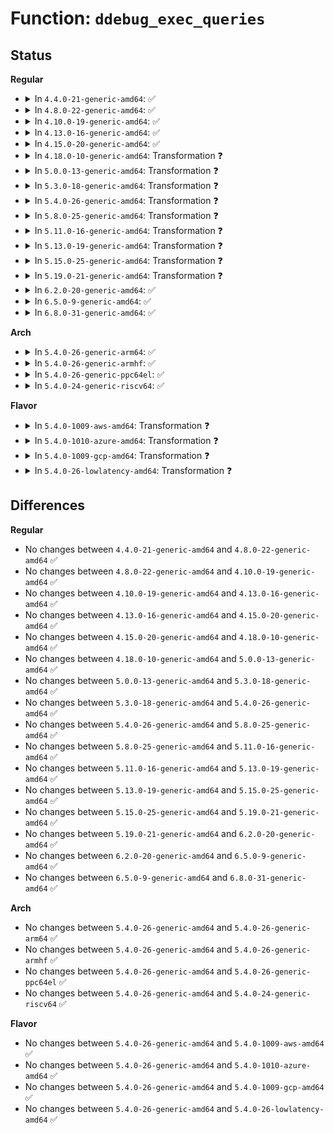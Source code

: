 # Function: <code>ddebug_exec_queries</code>

## Status
<b>Regular</b>
<ul>
<li>
<details>
<summary>In <code>4.4.0-21-generic-amd64</code>: ✅</summary>

```c
int ddebug_exec_queries(char * query, const char * modname)
```

```json
{
  "name": "ddebug_exec_queries",
  "collision_type": "Unique Static",
  "inline_type": "No",
  "funcs": [
    {
      "addr": 18446744071583125264,
      "name": "ddebug_exec_queries",
      "external": false,
      "loc": "lib/dynamic_debug.c:466",
      "file": "lib/dynamic_debug.c",
      "inline": "seen, unknown",
      "caller_inline": [],
      "caller_func": [
        "lib/dynamic_debug.c:ddebug_dyndbg_param_cb",
        "lib/dynamic_debug.c:dynamic_debug_init"
      ]
    }
  ],
  "symbols": [
    {
      "addr": 18446744071583125264,
      "name": "ddebug_exec_queries",
      "section": ".text",
      "bind": "STB_LOCAL",
      "size": 316
    }
  ]
}
```
</details>
</li>
<li>
<details>
<summary>In <code>4.8.0-22-generic-amd64</code>: ✅</summary>

```c
int ddebug_exec_queries(char * query, const char * modname)
```

```json
{
  "name": "ddebug_exec_queries",
  "collision_type": "Unique Static",
  "inline_type": "No",
  "funcs": [
    {
      "addr": 18446744071583419456,
      "name": "ddebug_exec_queries",
      "external": false,
      "loc": "lib/dynamic_debug.c:473",
      "file": "lib/dynamic_debug.c",
      "inline": "seen, unknown",
      "caller_inline": [],
      "caller_func": [
        "lib/dynamic_debug.c:dynamic_debug_init",
        "lib/dynamic_debug.c:ddebug_dyndbg_param_cb"
      ]
    }
  ],
  "symbols": [
    {
      "addr": 18446744071583419456,
      "name": "ddebug_exec_queries",
      "section": ".text",
      "bind": "STB_LOCAL",
      "size": 320
    }
  ]
}
```
</details>
</li>
<li>
<details>
<summary>In <code>4.10.0-19-generic-amd64</code>: ✅</summary>

```c
int ddebug_exec_queries(char * query, const char * modname)
```

```json
{
  "name": "ddebug_exec_queries",
  "collision_type": "Unique Static",
  "inline_type": "No",
  "funcs": [
    {
      "addr": 18446744071583545152,
      "name": "ddebug_exec_queries",
      "external": false,
      "loc": "lib/dynamic_debug.c:473",
      "file": "lib/dynamic_debug.c",
      "inline": "seen, unknown",
      "caller_inline": [],
      "caller_func": [
        "lib/dynamic_debug.c:dynamic_debug_init",
        "lib/dynamic_debug.c:ddebug_dyndbg_param_cb"
      ]
    }
  ],
  "symbols": [
    {
      "addr": 18446744071583545152,
      "name": "ddebug_exec_queries",
      "section": ".text",
      "bind": "STB_LOCAL",
      "size": 320
    }
  ]
}
```
</details>
</li>
<li>
<details>
<summary>In <code>4.13.0-16-generic-amd64</code>: ✅</summary>

```c
int ddebug_exec_queries(char * query, const char * modname)
```

```json
{
  "name": "ddebug_exec_queries",
  "collision_type": "Unique Static",
  "inline_type": "No",
  "funcs": [
    {
      "addr": 18446744071583582864,
      "name": "ddebug_exec_queries",
      "external": false,
      "loc": "lib/dynamic_debug.c:473",
      "file": "lib/dynamic_debug.c",
      "inline": "seen, unknown",
      "caller_inline": [],
      "caller_func": [
        "lib/dynamic_debug.c:dynamic_debug_init",
        "lib/dynamic_debug.c:ddebug_dyndbg_param_cb"
      ]
    }
  ],
  "symbols": [
    {
      "addr": 18446744071583582864,
      "name": "ddebug_exec_queries",
      "section": ".text",
      "bind": "STB_LOCAL",
      "size": 332
    }
  ]
}
```
</details>
</li>
<li>
<details>
<summary>In <code>4.15.0-20-generic-amd64</code>: ✅</summary>

```c
int ddebug_exec_queries(char * query, const char * modname)
```

```json
{
  "name": "ddebug_exec_queries",
  "collision_type": "Unique Static",
  "inline_type": "No",
  "funcs": [
    {
      "addr": 18446744071583828688,
      "name": "ddebug_exec_queries",
      "external": false,
      "loc": "lib/dynamic_debug.c:477",
      "file": "lib/dynamic_debug.c",
      "inline": "seen, unknown",
      "caller_inline": [],
      "caller_func": [
        "lib/dynamic_debug.c:dynamic_debug_init",
        "lib/dynamic_debug.c:ddebug_dyndbg_param_cb"
      ]
    }
  ],
  "symbols": [
    {
      "addr": 18446744071583828688,
      "name": "ddebug_exec_queries",
      "section": ".text",
      "bind": "STB_LOCAL",
      "size": 332
    }
  ]
}
```
</details>
</li>
<li>
<details>
<summary>In <code>4.18.0-10-generic-amd64</code>: Transformation ❓</summary>

```c
int ddebug_exec_queries(char * query, const char * modname)
```

```json
{
  "name": "ddebug_exec_queries",
  "collision_type": "Unique Static",
  "inline_type": "No",
  "funcs": [
    {
      "addr": 0,
      "name": "ddebug_exec_queries",
      "external": false,
      "loc": "lib/dynamic_debug.c:477",
      "file": "lib/dynamic_debug.c",
      "inline": "seen, unknown",
      "caller_inline": [],
      "caller_func": [
        "lib/dynamic_debug.c:dynamic_debug_init",
        "lib/dynamic_debug.c:ddebug_dyndbg_param_cb"
      ]
    }
  ],
  "symbols": [
    {
      "addr": 18446744071584028720,
      "name": "ddebug_exec_queries",
      "section": ".text",
      "bind": "STB_LOCAL",
      "size": 251
    },
    {
      "addr": 18446744071584030493,
      "name": "ddebug_exec_queries.cold.24",
      "section": ".text",
      "bind": "STB_LOCAL",
      "size": 98
    }
  ]
}
```
</details>
</li>
<li>
<details>
<summary>In <code>5.0.0-13-generic-amd64</code>: Transformation ❓</summary>

```c
int ddebug_exec_queries(char * query, const char * modname)
```

```json
{
  "name": "ddebug_exec_queries",
  "collision_type": "Unique Static",
  "inline_type": "No",
  "funcs": [
    {
      "addr": 0,
      "name": "ddebug_exec_queries",
      "external": false,
      "loc": "lib/dynamic_debug.c:477",
      "file": "lib/dynamic_debug.c",
      "inline": "seen, unknown",
      "caller_inline": [],
      "caller_func": [
        "lib/dynamic_debug.c:dynamic_debug_init",
        "lib/dynamic_debug.c:ddebug_dyndbg_param_cb"
      ]
    }
  ],
  "symbols": [
    {
      "addr": 18446744071584109904,
      "name": "ddebug_exec_queries",
      "section": ".text",
      "bind": "STB_LOCAL",
      "size": 251
    },
    {
      "addr": 18446744071584112101,
      "name": "ddebug_exec_queries.cold.22",
      "section": ".text",
      "bind": "STB_LOCAL",
      "size": 98
    }
  ]
}
```
</details>
</li>
<li>
<details>
<summary>In <code>5.3.0-18-generic-amd64</code>: Transformation ❓</summary>

```c
int ddebug_exec_queries(char * query, const char * modname)
```

```json
{
  "name": "ddebug_exec_queries",
  "collision_type": "Unique Static",
  "inline_type": "No",
  "funcs": [
    {
      "addr": 0,
      "name": "ddebug_exec_queries",
      "external": false,
      "loc": "lib/dynamic_debug.c:479",
      "file": "lib/dynamic_debug.c",
      "inline": "seen, unknown",
      "caller_inline": [],
      "caller_func": [
        "lib/dynamic_debug.c:dynamic_debug_init",
        "lib/dynamic_debug.c:ddebug_dyndbg_param_cb"
      ]
    }
  ],
  "symbols": [
    {
      "addr": 18446744071584298352,
      "name": "ddebug_exec_queries",
      "section": ".text",
      "bind": "STB_LOCAL",
      "size": 257
    },
    {
      "addr": 18446744071584300848,
      "name": "ddebug_exec_queries.cold",
      "section": ".text",
      "bind": "STB_LOCAL",
      "size": 98
    }
  ]
}
```
</details>
</li>
<li>
<details>
<summary>In <code>5.4.0-26-generic-amd64</code>: Transformation ❓</summary>

```c
int ddebug_exec_queries(char * query, const char * modname)
```

```json
{
  "name": "ddebug_exec_queries",
  "collision_type": "Unique Static",
  "inline_type": "No",
  "funcs": [
    {
      "addr": 0,
      "name": "ddebug_exec_queries",
      "external": false,
      "loc": "lib/dynamic_debug.c:479",
      "file": "lib/dynamic_debug.c",
      "inline": "seen, unknown",
      "caller_inline": [],
      "caller_func": [
        "lib/dynamic_debug.c:dynamic_debug_init",
        "lib/dynamic_debug.c:ddebug_dyndbg_param_cb"
      ]
    }
  ],
  "symbols": [
    {
      "addr": 18446744071584433072,
      "name": "ddebug_exec_queries",
      "section": ".text",
      "bind": "STB_LOCAL",
      "size": 257
    },
    {
      "addr": 18446744071584435568,
      "name": "ddebug_exec_queries.cold",
      "section": ".text",
      "bind": "STB_LOCAL",
      "size": 98
    }
  ]
}
```
</details>
</li>
<li>
<details>
<summary>In <code>5.8.0-25-generic-amd64</code>: Transformation ❓</summary>

```c
int ddebug_exec_queries(char * query, const char * modname)
```

```json
{
  "name": "ddebug_exec_queries",
  "collision_type": "Unique Static",
  "inline_type": "No",
  "funcs": [
    {
      "addr": 0,
      "name": "ddebug_exec_queries",
      "external": false,
      "loc": "lib/dynamic_debug.c:478",
      "file": "lib/dynamic_debug.c",
      "inline": "seen, unknown",
      "caller_inline": [],
      "caller_func": [
        "lib/dynamic_debug.c:dynamic_debug_init",
        "lib/dynamic_debug.c:ddebug_dyndbg_module_param_cb",
        "lib/dynamic_debug.c:ddebug_dyndbg_boot_param_cb"
      ]
    }
  ],
  "symbols": [
    {
      "addr": 18446744071584995024,
      "name": "ddebug_exec_queries",
      "section": ".text",
      "bind": "STB_LOCAL",
      "size": 257
    },
    {
      "addr": 18446744071584997954,
      "name": "ddebug_exec_queries.cold",
      "section": ".text",
      "bind": "STB_LOCAL",
      "size": 98
    }
  ]
}
```
</details>
</li>
<li>
<details>
<summary>In <code>5.11.0-16-generic-amd64</code>: Transformation ❓</summary>

```c
int ddebug_exec_queries(char * query, const char * modname)
```

```json
{
  "name": "ddebug_exec_queries",
  "collision_type": "Unique Static",
  "inline_type": "No",
  "funcs": [
    {
      "addr": 0,
      "name": "ddebug_exec_queries",
      "external": false,
      "loc": "lib/dynamic_debug.c:518",
      "file": "lib/dynamic_debug.c",
      "inline": "seen, unknown",
      "caller_inline": [],
      "caller_func": [
        "lib/dynamic_debug.c:dynamic_debug_init",
        "lib/dynamic_debug.c:ddebug_dyndbg_module_param_cb",
        "lib/dynamic_debug.c:ddebug_dyndbg_boot_param_cb",
        "lib/dynamic_debug.c:dynamic_debug_exec_queries"
      ]
    }
  ],
  "symbols": [
    {
      "addr": 18446744071585117040,
      "name": "ddebug_exec_queries",
      "section": ".text",
      "bind": "STB_LOCAL",
      "size": 258
    },
    {
      "addr": 18446744071591380092,
      "name": "ddebug_exec_queries.cold",
      "section": ".text",
      "bind": "STB_LOCAL",
      "size": 75
    }
  ]
}
```
</details>
</li>
<li>
<details>
<summary>In <code>5.13.0-19-generic-amd64</code>: Transformation ❓</summary>

```c
int ddebug_exec_queries(char * query, const char * modname)
```

```json
{
  "name": "ddebug_exec_queries",
  "collision_type": "Unique Static",
  "inline_type": "No",
  "funcs": [
    {
      "addr": 0,
      "name": "ddebug_exec_queries",
      "external": false,
      "loc": "lib/dynamic_debug.c:518",
      "file": "lib/dynamic_debug.c",
      "inline": "seen, unknown",
      "caller_inline": [],
      "caller_func": [
        "lib/dynamic_debug.c:dynamic_debug_init",
        "lib/dynamic_debug.c:ddebug_dyndbg_module_param_cb",
        "lib/dynamic_debug.c:ddebug_dyndbg_boot_param_cb",
        "lib/dynamic_debug.c:dynamic_debug_exec_queries"
      ]
    }
  ],
  "symbols": [
    {
      "addr": 18446744071584997296,
      "name": "ddebug_exec_queries",
      "section": ".text",
      "bind": "STB_LOCAL",
      "size": 258
    },
    {
      "addr": 18446744071591322436,
      "name": "ddebug_exec_queries.cold",
      "section": ".text",
      "bind": "STB_LOCAL",
      "size": 75
    }
  ]
}
```
</details>
</li>
<li>
<details>
<summary>In <code>5.15.0-25-generic-amd64</code>: Transformation ❓</summary>

```c
int ddebug_exec_queries(char * query, const char * modname)
```

```json
{
  "name": "ddebug_exec_queries",
  "collision_type": "Unique Static",
  "inline_type": "No",
  "funcs": [
    {
      "addr": 0,
      "name": "ddebug_exec_queries",
      "external": false,
      "loc": "lib/dynamic_debug.c:518",
      "file": "lib/dynamic_debug.c",
      "inline": "seen, unknown",
      "caller_inline": [],
      "caller_func": [
        "lib/dynamic_debug.c:dynamic_debug_init",
        "lib/dynamic_debug.c:ddebug_dyndbg_module_param_cb",
        "lib/dynamic_debug.c:ddebug_dyndbg_boot_param_cb",
        "lib/dynamic_debug.c:dynamic_debug_exec_queries"
      ]
    }
  ],
  "symbols": [
    {
      "addr": 18446744071585437024,
      "name": "ddebug_exec_queries",
      "section": ".text",
      "bind": "STB_LOCAL",
      "size": 258
    },
    {
      "addr": 18446744071592336079,
      "name": "ddebug_exec_queries.cold",
      "section": ".text",
      "bind": "STB_LOCAL",
      "size": 75
    }
  ]
}
```
</details>
</li>
<li>
<details>
<summary>In <code>5.19.0-21-generic-amd64</code>: Transformation ❓</summary>

```c
int ddebug_exec_queries(char * query, const char * modname)
```

```json
{
  "name": "ddebug_exec_queries",
  "collision_type": "Unique Static",
  "inline_type": "No",
  "funcs": [
    {
      "addr": 0,
      "name": "ddebug_exec_queries",
      "external": false,
      "loc": "lib/dynamic_debug.c:522",
      "file": "lib/dynamic_debug.c",
      "inline": "seen, unknown",
      "caller_inline": [],
      "caller_func": [
        "lib/dynamic_debug.c:ddebug_dyndbg_module_param_cb",
        "lib/dynamic_debug.c:ddebug_dyndbg_boot_param_cb",
        "lib/dynamic_debug.c:dynamic_debug_exec_queries"
      ]
    }
  ],
  "symbols": [
    {
      "addr": 18446744071586579104,
      "name": "ddebug_exec_queries",
      "section": ".text",
      "bind": "STB_LOCAL",
      "size": 253
    },
    {
      "addr": 18446744071594196943,
      "name": "ddebug_exec_queries.cold",
      "section": ".text",
      "bind": "STB_LOCAL",
      "size": 65
    }
  ]
}
```
</details>
</li>
<li>
<details>
<summary>In <code>6.2.0-20-generic-amd64</code>: ✅</summary>

```c
int ddebug_exec_queries(char * query, const char * modname)
```

```json
{
  "name": "ddebug_exec_queries",
  "collision_type": "Unique Static",
  "inline_type": "No",
  "funcs": [
    {
      "addr": 18446744071587817536,
      "name": "ddebug_exec_queries",
      "external": false,
      "loc": "lib/dynamic_debug.c:565",
      "file": "lib/dynamic_debug.c",
      "inline": "seen, unknown",
      "caller_inline": [],
      "caller_func": [
        "lib/dynamic_debug.c:ddebug_dyndbg_module_param_cb",
        "lib/dynamic_debug.c:ddebug_dyndbg_boot_param_cb",
        "lib/dynamic_debug.c:ddebug_apply_class_bitmap"
      ]
    }
  ],
  "symbols": [
    {
      "addr": 18446744071587817536,
      "name": "ddebug_exec_queries",
      "section": ".text",
      "bind": "STB_LOCAL",
      "size": 314
    }
  ]
}
```
</details>
</li>
<li>
<details>
<summary>In <code>6.5.0-9-generic-amd64</code>: ✅</summary>

```c
int ddebug_exec_queries(char * query, const char * modname)
```

```json
{
  "name": "ddebug_exec_queries",
  "collision_type": "Unique Static",
  "inline_type": "No",
  "funcs": [
    {
      "addr": 18446744071588089264,
      "name": "ddebug_exec_queries",
      "external": false,
      "loc": "lib/dynamic_debug.c:565",
      "file": "lib/dynamic_debug.c",
      "inline": "seen, unknown",
      "caller_inline": [],
      "caller_func": [
        "lib/dynamic_debug.c:ddebug_dyndbg_module_param_cb",
        "lib/dynamic_debug.c:ddebug_dyndbg_boot_param_cb",
        "lib/dynamic_debug.c:ddebug_apply_class_bitmap"
      ]
    }
  ],
  "symbols": [
    {
      "addr": 18446744071588089264,
      "name": "ddebug_exec_queries",
      "section": ".text",
      "bind": "STB_LOCAL",
      "size": 310
    }
  ]
}
```
</details>
</li>
<li>
<details>
<summary>In <code>6.8.0-31-generic-amd64</code>: ✅</summary>

```c
int ddebug_exec_queries(char * query, const char * modname)
```

```json
{
  "name": "ddebug_exec_queries",
  "collision_type": "Unique Static",
  "inline_type": "No",
  "funcs": [
    {
      "addr": 18446744071588425120,
      "name": "ddebug_exec_queries",
      "external": false,
      "loc": "lib/dynamic_debug.c:566",
      "file": "lib/dynamic_debug.c",
      "inline": "seen, unknown",
      "caller_inline": [],
      "caller_func": [
        "lib/dynamic_debug.c:ddebug_dyndbg_module_param_cb",
        "lib/dynamic_debug.c:ddebug_dyndbg_boot_param_cb",
        "lib/dynamic_debug.c:ddebug_apply_class_bitmap"
      ]
    }
  ],
  "symbols": [
    {
      "addr": 18446744071588425120,
      "name": "ddebug_exec_queries",
      "section": ".text",
      "bind": "STB_LOCAL",
      "size": 310
    }
  ]
}
```
</details>
</li>
</ul>
<b>Arch</b>
<ul>
<li>
<details>
<summary>In <code>5.4.0-26-generic-arm64</code>: ✅</summary>

```c
int ddebug_exec_queries(char * query, const char * modname)
```

```json
{
  "name": "ddebug_exec_queries",
  "collision_type": "Unique Static",
  "inline_type": "No",
  "funcs": [
    {
      "addr": 18446603336496319024,
      "name": "ddebug_exec_queries",
      "external": false,
      "loc": "lib/dynamic_debug.c:479",
      "file": "lib/dynamic_debug.c",
      "inline": "seen, unknown",
      "caller_inline": [],
      "caller_func": [
        "lib/dynamic_debug.c:dynamic_debug_init",
        "lib/dynamic_debug.c:ddebug_dyndbg_param_cb"
      ]
    }
  ],
  "symbols": [
    {
      "addr": 18446603336496319024,
      "name": "ddebug_exec_queries",
      "section": ".text",
      "bind": "STB_LOCAL",
      "size": 432
    }
  ]
}
```
</details>
</li>
<li>
<details>
<summary>In <code>5.4.0-26-generic-armhf</code>: ✅</summary>

```c
int ddebug_exec_queries(char * query, const char * modname)
```

```json
{
  "name": "ddebug_exec_queries",
  "collision_type": "Unique Static",
  "inline_type": "No",
  "funcs": [
    {
      "addr": 3229651160,
      "name": "ddebug_exec_queries",
      "external": false,
      "loc": "lib/dynamic_debug.c:479",
      "file": "lib/dynamic_debug.c",
      "inline": "seen, unknown",
      "caller_inline": [],
      "caller_func": [
        "lib/dynamic_debug.c:dynamic_debug_init",
        "lib/dynamic_debug.c:ddebug_dyndbg_param_cb"
      ]
    }
  ],
  "symbols": [
    {
      "addr": 3229651160,
      "name": "ddebug_exec_queries",
      "section": ".text",
      "bind": "STB_LOCAL",
      "size": 3032
    }
  ]
}
```
</details>
</li>
<li>
<details>
<summary>In <code>5.4.0-26-generic-ppc64el</code>: ✅</summary>

```c
int ddebug_exec_queries(char * query, const char * modname)
```

```json
{
  "name": "ddebug_exec_queries",
  "collision_type": "Unique Static",
  "inline_type": "No",
  "funcs": [
    {
      "addr": 13835058055290635936,
      "name": "ddebug_exec_queries",
      "external": false,
      "loc": "lib/dynamic_debug.c:479",
      "file": "lib/dynamic_debug.c",
      "inline": "seen, unknown",
      "caller_inline": [],
      "caller_func": [
        "lib/dynamic_debug.c:dynamic_debug_init",
        "lib/dynamic_debug.c:ddebug_dyndbg_param_cb"
      ]
    }
  ],
  "symbols": [
    {
      "addr": 13835058055290635936,
      "name": "ddebug_exec_queries",
      "section": ".text",
      "bind": "STB_LOCAL",
      "size": 624
    }
  ]
}
```
</details>
</li>
<li>
<details>
<summary>In <code>5.4.0-24-generic-riscv64</code>: ✅</summary>

```c
int ddebug_exec_queries(char * query, const char * modname)
```

```json
{
  "name": "ddebug_exec_queries",
  "collision_type": "Unique Static",
  "inline_type": "No",
  "funcs": [
    {
      "addr": 18446743936275371776,
      "name": "ddebug_exec_queries",
      "external": false,
      "loc": "lib/dynamic_debug.c:479",
      "file": "lib/dynamic_debug.c",
      "inline": "seen, unknown",
      "caller_inline": [],
      "caller_func": [
        "lib/dynamic_debug.c:dynamic_debug_init",
        "lib/dynamic_debug.c:ddebug_dyndbg_param_cb"
      ]
    }
  ],
  "symbols": [
    {
      "addr": 18446743936275371776,
      "name": "ddebug_exec_queries",
      "section": ".text",
      "bind": "STB_LOCAL",
      "size": 350
    }
  ]
}
```
</details>
</li>
</ul>
<b>Flavor</b>
<ul>
<li>
<details>
<summary>In <code>5.4.0-1009-aws-amd64</code>: Transformation ❓</summary>

```c
int ddebug_exec_queries(char * query, const char * modname)
```

```json
{
  "name": "ddebug_exec_queries",
  "collision_type": "Unique Static",
  "inline_type": "No",
  "funcs": [
    {
      "addr": 0,
      "name": "ddebug_exec_queries",
      "external": false,
      "loc": "lib/dynamic_debug.c:479",
      "file": "lib/dynamic_debug.c",
      "inline": "seen, unknown",
      "caller_inline": [],
      "caller_func": [
        "lib/dynamic_debug.c:dynamic_debug_init",
        "lib/dynamic_debug.c:ddebug_dyndbg_param_cb"
      ]
    }
  ],
  "symbols": [
    {
      "addr": 18446744071584401808,
      "name": "ddebug_exec_queries",
      "section": ".text",
      "bind": "STB_LOCAL",
      "size": 257
    },
    {
      "addr": 18446744071584404304,
      "name": "ddebug_exec_queries.cold",
      "section": ".text",
      "bind": "STB_LOCAL",
      "size": 98
    }
  ]
}
```
</details>
</li>
<li>
<details>
<summary>In <code>5.4.0-1010-azure-amd64</code>: Transformation ❓</summary>

```c
int ddebug_exec_queries(char * query, const char * modname)
```

```json
{
  "name": "ddebug_exec_queries",
  "collision_type": "Unique Static",
  "inline_type": "No",
  "funcs": [
    {
      "addr": 0,
      "name": "ddebug_exec_queries",
      "external": false,
      "loc": "lib/dynamic_debug.c:479",
      "file": "lib/dynamic_debug.c",
      "inline": "seen, unknown",
      "caller_inline": [],
      "caller_func": [
        "lib/dynamic_debug.c:dynamic_debug_init",
        "lib/dynamic_debug.c:ddebug_dyndbg_param_cb"
      ]
    }
  ],
  "symbols": [
    {
      "addr": 18446744071584337008,
      "name": "ddebug_exec_queries",
      "section": ".text",
      "bind": "STB_LOCAL",
      "size": 257
    },
    {
      "addr": 18446744071584339504,
      "name": "ddebug_exec_queries.cold",
      "section": ".text",
      "bind": "STB_LOCAL",
      "size": 98
    }
  ]
}
```
</details>
</li>
<li>
<details>
<summary>In <code>5.4.0-1009-gcp-amd64</code>: Transformation ❓</summary>

```c
int ddebug_exec_queries(char * query, const char * modname)
```

```json
{
  "name": "ddebug_exec_queries",
  "collision_type": "Unique Static",
  "inline_type": "No",
  "funcs": [
    {
      "addr": 0,
      "name": "ddebug_exec_queries",
      "external": false,
      "loc": "lib/dynamic_debug.c:479",
      "file": "lib/dynamic_debug.c",
      "inline": "seen, unknown",
      "caller_inline": [],
      "caller_func": [
        "lib/dynamic_debug.c:dynamic_debug_init",
        "lib/dynamic_debug.c:ddebug_dyndbg_param_cb"
      ]
    }
  ],
  "symbols": [
    {
      "addr": 18446744071584384720,
      "name": "ddebug_exec_queries",
      "section": ".text",
      "bind": "STB_LOCAL",
      "size": 257
    },
    {
      "addr": 18446744071584387216,
      "name": "ddebug_exec_queries.cold",
      "section": ".text",
      "bind": "STB_LOCAL",
      "size": 98
    }
  ]
}
```
</details>
</li>
<li>
<details>
<summary>In <code>5.4.0-26-lowlatency-amd64</code>: Transformation ❓</summary>

```c
int ddebug_exec_queries(char * query, const char * modname)
```

```json
{
  "name": "ddebug_exec_queries",
  "collision_type": "Unique Static",
  "inline_type": "No",
  "funcs": [
    {
      "addr": 0,
      "name": "ddebug_exec_queries",
      "external": false,
      "loc": "lib/dynamic_debug.c:479",
      "file": "lib/dynamic_debug.c",
      "inline": "seen, unknown",
      "caller_inline": [],
      "caller_func": [
        "lib/dynamic_debug.c:dynamic_debug_init",
        "lib/dynamic_debug.c:ddebug_dyndbg_param_cb"
      ]
    }
  ],
  "symbols": [
    {
      "addr": 18446744071584490784,
      "name": "ddebug_exec_queries",
      "section": ".text",
      "bind": "STB_LOCAL",
      "size": 257
    },
    {
      "addr": 18446744071584493280,
      "name": "ddebug_exec_queries.cold",
      "section": ".text",
      "bind": "STB_LOCAL",
      "size": 98
    }
  ]
}
```
</details>
</li>
</ul>

## Differences
<b>Regular</b>
<ul>
<li>
No changes between <code>4.4.0-21-generic-amd64</code> and <code>4.8.0-22-generic-amd64</code> ✅
</li>
<li>
No changes between <code>4.8.0-22-generic-amd64</code> and <code>4.10.0-19-generic-amd64</code> ✅
</li>
<li>
No changes between <code>4.10.0-19-generic-amd64</code> and <code>4.13.0-16-generic-amd64</code> ✅
</li>
<li>
No changes between <code>4.13.0-16-generic-amd64</code> and <code>4.15.0-20-generic-amd64</code> ✅
</li>
<li>
No changes between <code>4.15.0-20-generic-amd64</code> and <code>4.18.0-10-generic-amd64</code> ✅
</li>
<li>
No changes between <code>4.18.0-10-generic-amd64</code> and <code>5.0.0-13-generic-amd64</code> ✅
</li>
<li>
No changes between <code>5.0.0-13-generic-amd64</code> and <code>5.3.0-18-generic-amd64</code> ✅
</li>
<li>
No changes between <code>5.3.0-18-generic-amd64</code> and <code>5.4.0-26-generic-amd64</code> ✅
</li>
<li>
No changes between <code>5.4.0-26-generic-amd64</code> and <code>5.8.0-25-generic-amd64</code> ✅
</li>
<li>
No changes between <code>5.8.0-25-generic-amd64</code> and <code>5.11.0-16-generic-amd64</code> ✅
</li>
<li>
No changes between <code>5.11.0-16-generic-amd64</code> and <code>5.13.0-19-generic-amd64</code> ✅
</li>
<li>
No changes between <code>5.13.0-19-generic-amd64</code> and <code>5.15.0-25-generic-amd64</code> ✅
</li>
<li>
No changes between <code>5.15.0-25-generic-amd64</code> and <code>5.19.0-21-generic-amd64</code> ✅
</li>
<li>
No changes between <code>5.19.0-21-generic-amd64</code> and <code>6.2.0-20-generic-amd64</code> ✅
</li>
<li>
No changes between <code>6.2.0-20-generic-amd64</code> and <code>6.5.0-9-generic-amd64</code> ✅
</li>
<li>
No changes between <code>6.5.0-9-generic-amd64</code> and <code>6.8.0-31-generic-amd64</code> ✅
</li>
</ul>
<b>Arch</b>
<ul>
<li>
No changes between <code>5.4.0-26-generic-amd64</code> and <code>5.4.0-26-generic-arm64</code> ✅
</li>
<li>
No changes between <code>5.4.0-26-generic-amd64</code> and <code>5.4.0-26-generic-armhf</code> ✅
</li>
<li>
No changes between <code>5.4.0-26-generic-amd64</code> and <code>5.4.0-26-generic-ppc64el</code> ✅
</li>
<li>
No changes between <code>5.4.0-26-generic-amd64</code> and <code>5.4.0-24-generic-riscv64</code> ✅
</li>
</ul>
<b>Flavor</b>
<ul>
<li>
No changes between <code>5.4.0-26-generic-amd64</code> and <code>5.4.0-1009-aws-amd64</code> ✅
</li>
<li>
No changes between <code>5.4.0-26-generic-amd64</code> and <code>5.4.0-1010-azure-amd64</code> ✅
</li>
<li>
No changes between <code>5.4.0-26-generic-amd64</code> and <code>5.4.0-1009-gcp-amd64</code> ✅
</li>
<li>
No changes between <code>5.4.0-26-generic-amd64</code> and <code>5.4.0-26-lowlatency-amd64</code> ✅
</li>
</ul>
